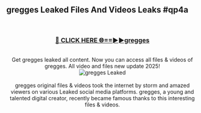 ## gregges Leaked Files And Videos Leaks #qp4a
<br>
<div align="center">
<h3><a href="https://watchclip.my.id/gregges" rel="nofollow">🔴 CLICK HERE 🌐==►►gregges</a></h3>
<br>
Get gregges leaked all content. Now you can access all files & videos of gregges. All video and files new update 2025!
<br>
<a href="https://watchclip.my.id/gregges" rel="nofollow" data-target="animated-image.originalLink"><img src="https://i.ibb.co.com/WyWwxjT/player-gif2.gif" alt="gregges Leaked" style="max-width: 100%; display: inline-block;" data-target="animated-image.originalImage"></a>
<br><br>
gregges original files & videos took the internet by storm and amazed viewers on various Leaked social media platforms. gregges, a young and talented digital creator, recently became famous thanks to this interesting files & videos.
</div>
<br>